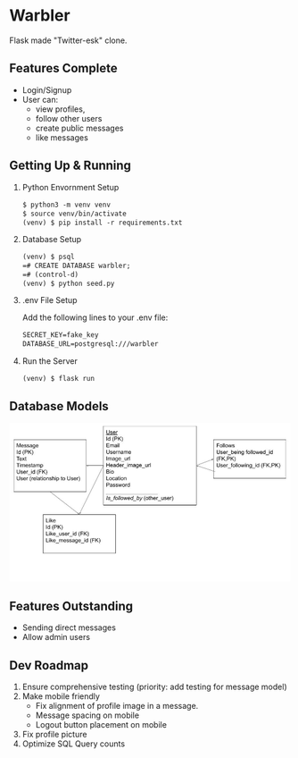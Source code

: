 # Warbler
Flask made "Twitter-esk" clone. 

## Features Complete
- Login/Signup
- User can: 
    - view profiles, 
    - follow other users
    - create public messages
    - like messages

## Getting Up & Running
1. Python Envornment Setup
    ```console
    $ python3 -m venv venv
    $ source venv/bin/activate
    (venv) $ pip install -r requirements.txt
    ```
2. Database Setup
    ```console
    (venv) $ psql
    =# CREATE DATABASE warbler;
    =# (control-d)
    (venv) $ python seed.py
    ```
3. .env File Setup

    Add the following lines to your .env file:
    ```txt
    SECRET_KEY=fake_key
    DATABASE_URL=postgresql:///warbler
    ```
4. Run the Server
    ```console
    (venv) $ flask run
    ```

## Database Models
![db_models_diagram](./db_models_diagram.jpg)

## Features Outstanding
- Sending direct messages
- Allow admin users

## Dev Roadmap
1. Ensure comprehensive testing (priority: add testing for message model)
2. Make mobile friendly
    - Fix alignment of profile image in a message.
    - Message spacing on mobile
    - Logout button placement on mobile
6. Fix profile picture
7. Optimize SQL Query counts
